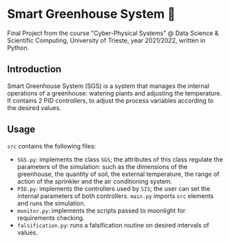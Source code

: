 # Smart Greenhouse System 🌱
Final Project from the course "Cyber-Physical Systems" @ Data Science &amp; Scientific Computing, University of Trieste, year 2021/2022, written in Python.

## Introduction
Smart Greenhouse System (SGS) is a system that manages the internal operations of a greenhouse: watering plants and adjusting the temperature.
It contains 2 PID controllers, to adjust the process variables according to the desired values.

## Usage
`src` contains the following files:
- `SGS.py`: implements the class `SGS`; the attributes of this class regulate the parameters of the simulation:
such as the dimensions of the greenhouse, the quantity of soil, the external temperature, the range of action of the sprinkler and the air conditioning system.
- `PID.py`: implements the controllers used by `SIS`; the user can set the internal parameters of both controllers.
`main.py` imports `src` elements and runs the simulation.
- `monitor.py`: implements the scripts passed to moonlight for requirements checking.
- `falsification.py`: runs a falsification routine on desired intervals of values.

